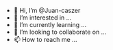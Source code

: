 - 👋 Hi, I’m @Juan-caszer
- 👀 I’m interested in ...
- 🌱 I’m currently learning ...
- 💞️ I’m looking to collaborate on ...
- 📫 How to reach me ...

<!---
Juan-caszer/Juan-caszer is a ✨ special ✨ repository because its `README.md` (this file) appears on your GitHub profile.
You can click the Preview link to take a look at your changes.
--->
